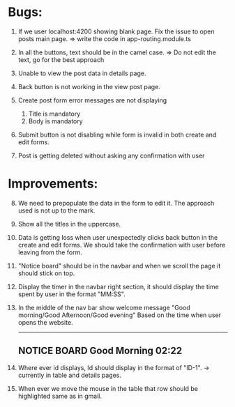 Bugs:
=====

1) If we user localhost:4200 showing blank page.
   Fix the issue to open posts main page.
   => write the code in app-routing.module.ts

2) In all the buttons, text should be in the camel case.
   => Do not edit the text, go for the best approach

3) Unable to view the post data in details page.

4) Back button is not working in the view post page.

5) Create post form error messages are not displaying
    1) Title is mandatory
    2) Body is mandatory

6) Submit button is not disabling while form is invalid in
   both create and edit forms.

7) Post is getting deleted without asking any confirmation with user

Improvements:
=============
8) We need to prepopulate the data in the form to edit it.
   The approach used is not up to the mark. 

9) Show all the titles in the uppercase.

10) Data is getting loss when user unexpectedly clicks back button in the 
   create and edit forms. We should take the confirmation with user before leaving from the form.

11) "Notice board" should be in the navbar and when we scroll the page it should stick on top.

12) Display the timer in the navbar right section,
    it should display the time spent by user in the format "MM:SS".

13) In the middle of the nav bar show welcome message "Good morning/Good Afternoon/Good evening"
    Based on the time when user opens the website.

    --------------------------------------------------------------------------------------------
    NOTICE BOARD  Good Morning           02:22
    -------------------------------------------------------------------------------------------- 

14) Where ever id displays, Id should display in the format of "ID-1".
    -> currently in table and details pages.

15) When ever we move the mouse in the table
    that row should be highlighted same as in gmail.
    